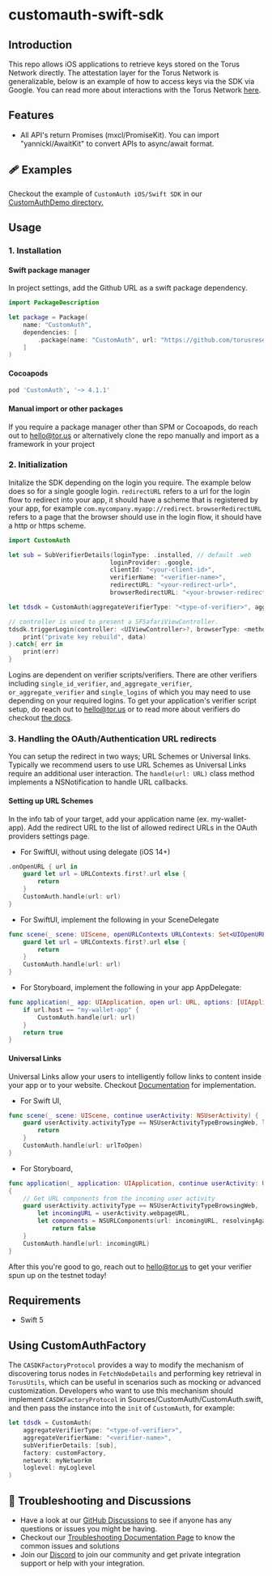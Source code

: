 # customauth-swift-sdk

## Introduction

This repo allows iOS applications to retrieve keys stored on the Torus Network
directly. The attestation layer for the Torus Network is generalizable, below is
an example of how to access keys via the SDK via Google. You can read more about
interactions with the Torus Network
[here](https://medium.com/toruslabs/key-assignments-resolution-and-retrieval-afb984500612).

## Features

- All API's return Promises (mxcl/PromiseKit). You can import
  "yannickl/AwaitKit" to convert APIs to async/await format.

## 🩹 Examples

Checkout the example of `CustomAuth iOS/Swift SDK` in our
[CustomAuthDemo directory.](https://github.com/torusresearch/customauth-swift-sdk/tree/master/CustomAuthDemo)

## Usage

### 1. Installation

#### Swift package manager

In project settings, add the Github URL as a swift package dependency.

```swift
import PackageDescription

let package = Package(
    name: "CustomAuth",
    dependencies: [
        .package(name: "CustomAuth", url: "https://github.com/torusresearch/customauth-swift-sdk", from: "2.4.0"))
    ]
)
```

#### Cocoapods

```ruby
pod 'CustomAuth', '~> 4.1.1'
```

#### Manual import or other packages

If you require a package manager other than SPM or Cocoapods, do reach out to
hello@tor.us or alternatively clone the repo manually and import as a framework
in your project

### 2. Initialization

Initalize the SDK depending on the login you require. The example below does so
for a single google login. `redirectURL` refers to a url for the login flow to
redirect into your app, it should have a scheme that is registered by your app,
for example `com.mycompany.myapp://redirect`. `browserRedirectURL` refers to a
page that the browser should use in the login flow, it should have a http or
https scheme.

```swift
import CustomAuth

let sub = SubVerifierDetails(loginType: .installed, // default .web
                            loginProvider: .google,
                            clientId: "<your-client-id>",
                            verifierName: "<verifier-name>",
                            redirectURL: "<your-redirect-url>",
                            browserRedirectURL: "<your-browser-redirect-url>")

let tdsdk = CustomAuth(aggregateVerifierType: "<type-of-verifier>", aggregateVerifierName: "<verifier-name>", subVerifierDetails: [sub], network: <etherum-network-to-use>)

// controller is used to present a SFSafariViewController.
tdsdk.triggerLogin(controller: <UIViewController>?, browserType: <method-of-opening-browser>, modalPresentationStyle: <style-of-modal>).done{ data in
    print("private key rebuild", data)
}.catch{ err in
    print(err)
}
```

Logins are dependent on verifier scripts/verifiers. There are other verifiers
including `single_id_verifier`, `and_aggregate_verifier`,
`or_aggregate_verifier` and `single_logins` of which you may need to use
depending on your required logins. To get your application's verifier script
setup, do reach out to hello@tor.us or to read more about verifiers do checkout
[the docs](https://docs.tor.us/customauth/supported-authenticators-verifiers).

### 3. Handling the OAuth/Authentication URL redirects

You can setup the redirect in two ways; URL Schemes or Universal links.
Typically we recommend users to use URL Schemes as Universal Links require an
additional user interaction. The `handle(url: URL)` class method implements a
NSNotification to handle URL callbacks.

#### Setting up URL Schemes

In the info tab of your target, add your application name (ex. my-wallet-app).
Add the redirect URL to the list of allowed redirect URLs in the OAuth providers
settings page.

- For SwiftUI, without using delegate (iOS 14+)

```swift
.onOpenURL { url in
    guard let url = URLContexts.first?.url else {
        return
    }
    CustomAuth.handle(url: url)
}
```

- For SwiftUI, implement the following in your SceneDelegate

```swift
func scene(_ scene: UIScene, openURLContexts URLContexts: Set<UIOpenURLContext>) {
    guard let url = URLContexts.first?.url else {
        return
    }
    CustomAuth.handle(url: url)
}
```

- For Storyboard, implement the following in your app AppDelegate:

```swift
func application(_ app: UIApplication, open url: URL, options: [UIApplication.OpenURLOptionsKey : Any] = [:]) -> Bool {
    if url.host == "my-wallet-app" {
        CustomAuth.handle(url: url)
    }
    return true
}
```

#### Universal Links

Universal Links allow your users to intelligently follow links to content inside
your app or to your website. Checkout
[Documentation](https://developer.apple.com/ios/universal-links/) for
implementation.

- For Swift UI,

```swift
func scene(_ scene: UIScene, continue userActivity: NSUserActivity) {
    guard userActivity.activityType == NSUserActivityTypeBrowsingWeb, let urlToOpen = userActivity.webpageURL else {
        return
    }
    CustomAuth.handle(url: urlToOpen)
}
```

- For Storyboard,

```swift
func application(_ application: UIApplication, continue userActivity: UIUserActivity, restorationHandler: @escaping ([UIUserActivityRestoring]?) -> Void) -> Bool
{
    // Get URL components from the incoming user activity
    guard userActivity.activityType == NSUserActivityTypeBrowsingWeb,
        let incomingURL = userActivity.webpageURL,
        let components = NSURLComponents(url: incomingURL, resolvingAgainstBaseURL: true) else {
            return false
    }
    CustomAuth.handle(url: incomingURL)
}

```

After this you're good to go, reach out to hello@tor.us to get your verifier
spun up on the testnet today!

## Requirements

- Swift 5

## Using CustomAuthFactory

The `CASDKFactoryProtocol` provides a way to modify the mechanism of discovering
torus nodes in `FetchNodeDetails` and performing key retrieval in `TorusUtils`,
which can be useful in scenarios such as mocking or advanced customization.
Developers who want to use this mechanism should implement
`CASDKFactoryProtocol` in Sources/CustomAuth/CustomAuth.swift, and then pass the
instance into the `init` of `CustomAuth`, for example:

```swift
let tdsdk = CustomAuth(
    aggregateVerifierType: "<type-of-verifier>",
    aggregateVerifierName: "<verifier-name>",
    subVerifierDetails: [sub],
    factory: customFactory,
    network: myNetworkm
    loglevel: myLoglevel
)
```

## 💬 Troubleshooting and Discussions

- Have a look at our
  [GitHub Discussions](https://github.com/Web3Auth/Web3Auth/discussions?discussions_q=sort%3Atop)
  to see if anyone has any questions or issues you might be having.
- Checkout our
  [Troubleshooting Documentation Page](https://web3auth.io/docs/troubleshooting)
  to know the common issues and solutions
- Join our [Discord](https://discord.gg/web3auth) to join our community and get
  private integration support or help with your integration.
